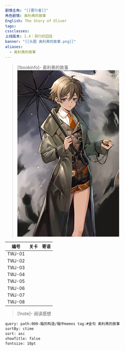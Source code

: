 ```yaml
---
剧情主角: "[[雾行者]]"
角色剧情: 奥利弗的故事
English: The Story of Oliver
tags: 
cssclasses: 
上线版本: 1.4｜洞穴的囚徒
banner: "[[头图 奥利弗的故事.png]]"
aliases:
  - 奥利弗的故事
---
```

> [!bookinfo]- 奥利弗的故事
> ![封面 奥利弗的故事|300](assets/雾行者·奥利弗的故事.assets/封面%20奥利弗的故事.png)
> 
|   编号   | 关卡  | 寄语  |
| :----: | :-: | :-: |
| TWJ-01 |     |     |
| TWJ-02 |     |     |
| TWJ-03 |     |     |
| TWJ-04 |     |     |
| TWJ-05 |     |     |
| TWJ-06 |     |     |
| TWJ-07 |     |     |
| TWJ-08 |     |     |

> [!note]- 阅读感想

~~~~note-gallery
query: path:000-箱的构造/箱中memos tag:#金句 奥利弗的故事
sortBy: ctime
sort: asc
showTitle: false
fontsize: 10pt
~~~~
